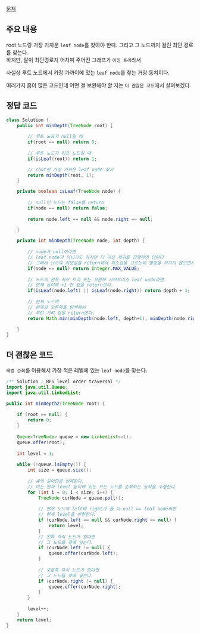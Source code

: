 [문제](https://leetcode.com/problems/minimum-depth-of-binary-tree/description/)

## 주요 내용

root 노드랑 가장 가까운 `leaf node`를 찾아야 한다. 그리고 그 노드까지 걸린 최단 경로를 찾는다.  
하지만, 말이 최단경로지 어차피 주어진 그래프가 `이진 트리`라서  

사실상 루트 노드에서 가장 가까이에 있는 `leaf node`를 찾는 거랑 동치이다. 

여러가지 흠이 많은 코드인데 어떤 걸 보완해야 할 지는 `더 괜찮은 코드`에서 살펴보겠다.

## 정답 코드 
``` java
class Solution {
    public int minDepth(TreeNode root) {
        
        // 루트 노드가 null일 때
        if(root == null) return 0; 
      
        // 루트 노드가 리프 노드일 때
        if(isLeaf(root)) return 1; 

        // root랑 가장 가까운 leaf node 찾기 
        return minDepth(root, 1); 
    }

    private boolean isLeaf(TreeNode node) {
        
        // null인 노드는 false를 return 
        if(node == null) return false; 
        
        return node.left == null && node.right == null; 

    }

    private int minDepth(TreeNode node, int depth) {
        
        // node가 null이라면 
        // leaf node가 아니기도 하지만 더 이상 재귀를 진행하면 안된다 
        // 그래서 int의 최댓값을 return해서 최소값을 고르는데 영향을 끼치지 않으면서 동작을 종료하도록 했다.
        if(node == null) return Integer.MAX_VALUE;
        
        // 노드의 왼쪽 서브 트리 또는 오른쪽 서브트리가 leaf node라면 
        // 현재 높이의 +1 한 값을 return한다.
        if(isLeaf(node.left) || isLeaf(node.right)) return depth + 1; 
        
        // 현재 노드의 
        // 왼쪽과 오른쪽을 탐색해서 
        // 최단 거리 값을 return한다. 
        return Math.min(minDepth(node.left, depth+1), minDepth(node.right, depth+1));

    }
}
```

## 더 괜찮은 코드 

`레벨 순회`를 이용해서 가장 적은 레벨에 있는 `leaf node`를 찾는다. 

``` java
/** Solution : BFS level order traversal */
import java.util.Queue; 
import java.util.LinkedList; 

public int minDepth2(TreeNode root) {
  
    if (root == null) {
        return 0;
    }
  
    Queue<TreeNode> queue = new LinkedList<>();
    queue.offer(root);
  
    int level = 1;
  
    while (!queue.isEmpty()) {
        int size = queue.size();
      
        // 큐의 길이만큼 반복한다. 
        // 이는 현재 level 높이에 있는 모든 노드를 순회하는 동작을 수행한다.
        for (int i = 0; i < size; i++) {
            TreeNode curNode = queue.poll();
          
            // 현재 노드의 left와 right가 둘 다 null == leaf node라면 
            // 현재 level을 반환한다. 
            if (curNode.left == null && curNode.right == null) {
                return level;
            }
            // 왼쪽 자식 노드가 있다면 
            // 그 노드를 큐에 넣는다.
            if (curNode.left != null) {
                queue.offer(curNode.left);
            }
          
            // 오른쪽 자식 노드가 있다면 
            // 그 노드를 큐에 넣는다.
            if (curNode.right != null) {
                queue.offer(curNode.right);
            }
        }
      
        level++; 
    }
    return level;
}
```
